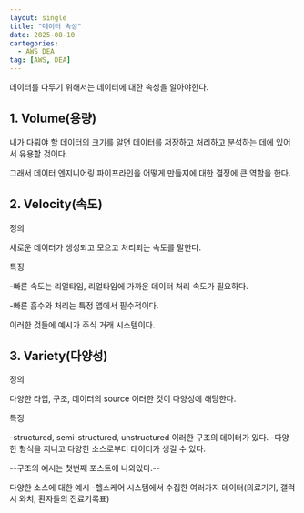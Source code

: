 ```yaml
---
layout: single
title: "데이터 속성"
date: 2025-08-10
cartegories: 
  - AWS_DEA
tag: [AWS, DEA]
---
```

데이터를 다루기 위해서는 데이터에 대한 속성을 알아야한다.

## 1. Volume(용량)

내가 다뤄야 할 데이터의 크기를 알면 데이터를 저장하고 처리하고 분석하는 데에 있어서 유용할 것이다.

그래서 데이터 엔지니어링 파이프라인을 어떻게 만들지에 대한 결정에 큰 역할을 한다.

## 2. Velocity(속도)

정의

새로운 데이터가 생성되고 모으고 처리되는 속도를 말한다.

특징

-빠른 속도는 리얼타임, 리얼타임에 가까운 데이터 처리 속도가 필요하다.

-빠른 흡수와 처리는 특정 앱에서 필수적이다.

이러한 것들에 예시가 주식 거래 시스템이다.

## 3. Variety(다양성)

정의

다양한 타입, 구조, 데이터의 source 이러한 것이 다양성에 해당한다.

특징

-structured, semi-structured, unstructured 이러한 구조의 데이터가 있다.
-다양한 형식을 지니고 다양한 소스로부터 데이터가 생길 수 있다.

--구조의 예시는 첫번째 포스트에 나와있다.--

다양한 소스에 대한 예시
-헬스케어 시스템에서 수집한 여러가지 데이터(의료기기, 갤럭시 와치, 환자들의 진료기록표)

